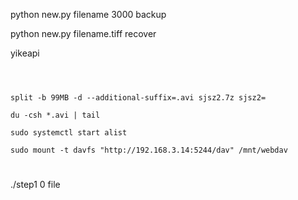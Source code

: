 python new.py filename 3000  backup

python new.py filename.tiff recover

yikeapi

```shell



split -b 99MB -d --additional-suffix=.avi sjsz2.7z sjsz2=

du -csh *.avi | tail

sudo systemctl start alist

sudo mount -t davfs "http://192.168.3.14:5244/dav" /mnt/webdav
```

# 

./step1  0 file